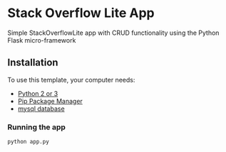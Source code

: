 # Stack Overflow Lite App

Simple StackOverflowLite app with CRUD functionality using the Python Flask micro-framework

## Installation

To use this template, your computer needs:

- [Python 2 or 3](https://python.org)
- [Pip Package Manager](https://pypi.python.org/pypi)
- [mysql database](https://www.apachefriends.org/)

### Running the app

```bash
python app.py
```

